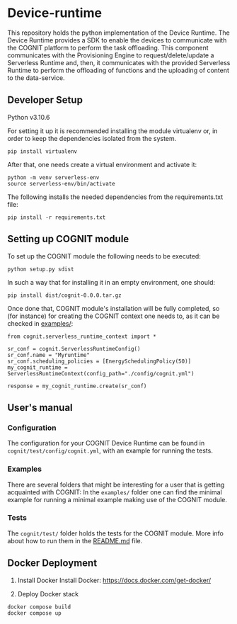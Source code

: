 # Device-runtime
This repository holds the python implementation of the Device Runtime. The Device Runtime provides a SDK to enable the devices to communicate with the COGNIT platform to perform the task offloading. This component communicates with the Provisioning Engine to request/delete/update a Serverless Runtime and, then, it communicates with the provided Serverless Runtime to perform the offloading of functions and the uploading of content to the data-service.

## Developer Setup
Python v3.10.6

For setting it up it is recommended installing the module virtualenv or, in order to keep the dependencies isolated from the system. 

```
pip install virtualenv
```
After that, one needs create a virtual environment and activate it:

```
python -m venv serverless-env
source serverless-env/bin/activate
```
The following installs the needed dependencies from the requirements.txt file:
```
pip install -r requirements.txt
```
## Setting up COGNIT module
To set up the COGNIT module the following needs to be executed:
```
python setup.py sdist
```

In such a way that for installing it in an empty environment, one should:
```
pip install dist/cognit-0.0.0.tar.gz
```
Once done that, COGNIT module's installation will be fully completed, so (for instance) for creating the COGNIT context one needs to, as it can be checked in [examples/](examples/minimal_offload_sync.py):
```
from cognit.serverless_runtime_context import *

sr_conf = cognit.ServerlessRuntimeConfig()
sr_conf.name = "Myruntime"
sr_conf.scheduling_policies = [EnergySchedulingPolicy(50)]
my_cognit_runtime = ServerlessRuntimeContext(config_path="./config/cognit.yml")

response = my_cognit_runtime.create(sr_conf)
```
## User's manual
### Configuration
The configuration for your COGNIT Device Runtime can be found in `cognit/test/config/cognit.yml`, with an example for running the tests.

### Examples
There are several folders that might be interesting for a user that is getting acquainted with COGNIT:
In the `examples/` folder one can find the minimal example for running a minimal example making use of the COGNIT module.

### Tests
The `cognit/test/`  folder holds the tests for the COGNIT module. More info about how to run them in the [README.md](cognit/test/README.md) file.


## Docker Deployment 

1. Install Docker
Install Docker: https://docs.docker.com/get-docker/

2. Deploy Docker stack
```
docker compose build
docker compose up
```
